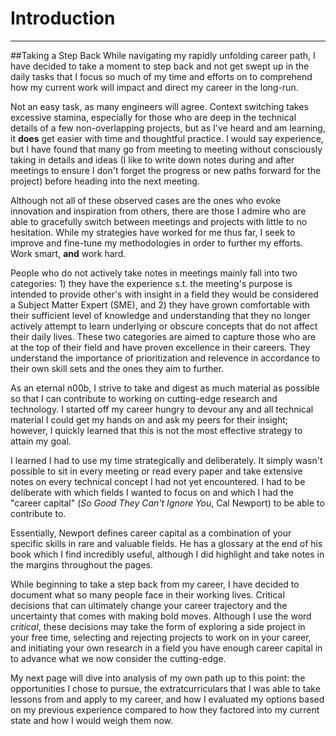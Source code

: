 # Introduction
<hr>

##Taking a Step Back
While navigating my rapidly unfolding career path, I have decided to take a moment to step back and not get swept up in the daily tasks that I focus so much of my time and efforts on to comprehend how my current work will impact and direct my career in the long-run.

Not an easy task, as many engineers will agree. Context switching takes excessive stamina, especially for those who are deep in the technical details of a few non-overlapping projects, but as I've heard and am learning, it <b>does</b> get easier with time and thoughtful practice. I would say experience, but I have found that many go from meeting to meeting without consciously taking in details and ideas (I like to write down notes during and after meetings to ensure I don't forget the progress or new paths forward for the project) before heading into the next meeting. 

Although not all of these observed cases are the ones who evoke innovation and inspiration from others, there are those I admire who are able to gracefully switch between meetings and projects with little to no hesitation. While my strategies have worked for me thus far, I seek to improve and fine-tune my methodologies in order to further my efforts. Work smart, <b>and</b> work hard.

People who do not actively take notes in meetings mainly fall into two categories: 1) they have the experience s.t. the meeting's purpose is intended to provide other's with insight in a field they would be considered a Subject Matter Expert (SME), and 2) they have grown comfortable with their sufficient level of knowledge and understanding that they no longer actively attempt to learn underlying or obscure concepts that do not affect their daily lives. These two categories are aimed to capture those who are at the top of their field and have proven excellence in their careers. They understand the importance of prioritization and relevence in accordance to their own skill sets and the ones they aim to further.

As an eternal n00b, I strive to take and digest as much material as possible so that I can contribute to working on cutting-edge research and technology. I started off my career hungry to devour any and all technical material I could get my hands on and ask my peers for their insight; however, I quickly learned that this is not the most effective strategy to attain my goal.

I learned I had to use my time strategically and deliberately. It simply wasn't possible to sit in every meeting or read every paper and take extensive notes on every technical concept I had not yet encountered. I had to be deliberate with which fields I wanted to focus on and which I had the "career capital" (<i>So Good They Can't Ignore You</i>, Cal Newport) to be able to contribute to.

Essentially, Newport defines career capital as a combination of your specific skills in rare and valuable fields. He has a glossary at the end of his book which I find incredibly useful, although I did highlight and take notes in the margins throughout the pages.

While beginning to take a step back from my career, I have decided to document what so many people face in their working lives. Critical decisions that can ultimately change your career trajectory and the uncertainty that comes with making bold moves. Although I use the word <i>critical</i>, these decisions may take the form of exploring a side project in your free time, selecting and rejecting projects to work on in your career, and initiating your own research in a field you have enough career capital in to advance what we now consider the cutting-edge.

My next page will dive into analysis of my own path up to this point: the opportunities I chose to pursue, the extratcurriculars that I was able to take lessons from and apply to my career, and how I evaluated my options based on my previous experience compared to how they factored into my current state and how I would weigh them now.
